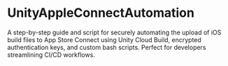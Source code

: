 # UnityAppleConnectAutomation
 A step-by-step guide and script for securely automating the upload of iOS build files to App Store Connect using Unity Cloud Build, encrypted authentication keys, and custom bash scripts. Perfect for developers streamlining CI/CD workflows.
